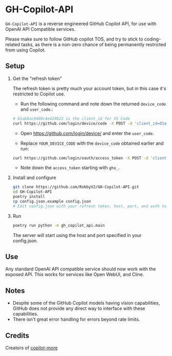 # GH-Copilot-API

`GH-Copilot-API` is a reverse engineered GitHub Copilot API, for use with OpenAI API Compatible services.

Please make sure to follow GitHub copilot TOS, and try to stick to coding-related tasks, as there is a non-zero chance of being permanently restricted from using Copilot.

## Setup

1. Get the "refresh token"

   The refresh token is pretty much your account token, but in this case it's restricted to Copilot use.

    - Run the following command and note down the returned `device_code` and `user_code`.:

    ```bash
    # 01ab8ac9400c4e429b23 is the client_id for VS Code
    curl https://github.com/login/device/code -X POST -d 'client_id=01ab8ac9400c4e429b23&scope=user:email'
    ```

    - Open <https://github.com/login/device/> and enter the `user_code`.

    - Replace `YOUR_DEVICE_CODE` with the `device_code` obtained earlier and run:

    ```bash
    curl https://github.com/login/oauth/access_token -X POST -d 'client_id=01ab8ac9400c4e429b23&scope=user:email&device_code=YOUR_DEVICE_CODE&grant_type=urn:ietf:params:oauth:grant-type:device_code'
    ```

    - Note down the `access_token` starting with `gho_`.

2. Install and configure

    ```bash
    git clone https://github.com/RobbyV2/GH-Copilot-API.git
    cd GH-Copilot-API
    poetry install
    cp config.json.example config.json
    # Edit config.json with your refresh token, host, port, and auth tokens.
    ```

3. Run

    ```bash
    poetry run python -m gh_copilot_api.main
    ```

    The server will start using the host and port specified in your config.json.

## Use

Any standard OpenAI API compatible service should now work with the exposed API. This works for services like Open WebUI, and Cline.

## Notes

- Despite some of the GitHub Copilot models having vision capabilities, GitHub does not provide any direct way to interface with these capabilities.
- There isn't great error handling for errors beyond rate limits.

## Credits

Creators of [copilot-more](https://github.com/jjleng/copilot-more/)